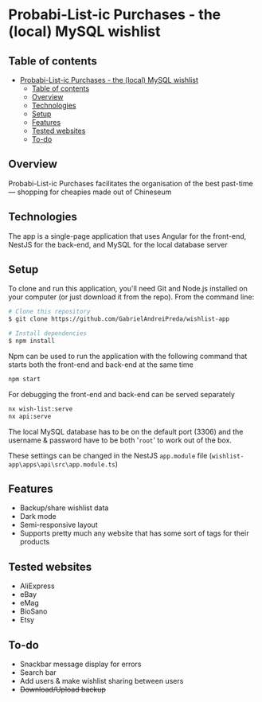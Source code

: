 

# Probabi-List-ic Purchases - the (local) MySQL wishlist

## Table of contents
- [Probabi-List-ic Purchases - the (local) MySQL wishlist](#probabi-list-ic-purchases---the-local-mysql-wishlist)
  - [Table of contents](#table-of-contents)
  - [Overview](#overview)
  - [Technologies](#technologies)
  - [Setup](#setup)
  - [Features](#features)
  - [Tested websites](#tested-websites)
  - [To-do](#to-do)

## Overview
Probabi-List-ic Purchases facilitates the organisation of the best past-time — shopping for cheapies made out of Chineseum

## Technologies
The app is a single-page application that uses Angular for the front-end, NestJS for the back-end, and MySQL for the local database server

## Setup

To clone and run this application, you'll need Git and Node.js installed on your computer (or just download it from the repo). From the command line:

```bash
# Clone this repository
$ git clone https://github.com/GabrielAndreiPreda/wishlist-app

# Install dependencies
$ npm install
```

Npm can be used to run the application with the following command that starts both the front-end and back-end at the same time
```bash
npm start
```
For debugging the front-end and back-end can be served separately
```bash
nx wish-list:serve
nx api:serve
```

The local MySQL database has to be on the default port (3306) and the username & password have to be both '```root```' to work out of the box.

These settings can be changed in the NestJS ```app.module``` file (```wishlist-app\apps\api\src\app.module.ts```)

## Features
- Backup/share wishlist data
- Dark mode
- Semi-responsive layout
- Supports pretty much any website that has some sort of tags for their products

## Tested websites
- AliExpress
- eBay
- eMag
- BioSano
- Etsy

## To-do

- Snackbar message display for errors
- Search bar
- Add users & make wishlist sharing between users
- ~~Download/Upload backup~~ 